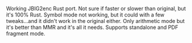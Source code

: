 Working JBIG2enc Rust port. Not sure if faster or slower than original, but it's 100% Rust. Symbol mode not working, but it could with a few tweaks...and it didn't work in the original either. Only arithmetic mode but it's better than MMR and it's all it needs. Supports standalone and PDF fragment mode.
